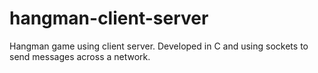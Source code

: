 # hangman-client-server
Hangman game using client server. Developed in C and using sockets to send messages across a network.

